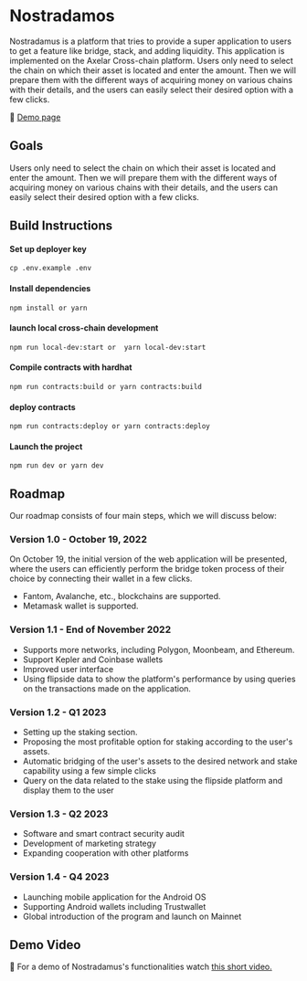 # Nostradamos

Nostradamus is a platform that tries to provide a super application to users to get a feature like bridge, stack, and adding liquidity. This application is implemented on the Axelar Cross-chain platform.
Users only need to select the chain on which their asset is located and enter the amount. Then we will prepare them with the different ways of acquiring money on various chains with their details, and the users can easily select their desired option with a few clicks.

🔗 [Demo page](https://nostradamous.netlify.app/)

## Goals
Users only need to select the chain on which their asset is located and enter the amount. Then we will prepare them with the different ways of acquiring money on various chains with their details, and the users can easily select their desired option with a few clicks.

## Build Instructions

#### Set up deployer key
``` cp .env.example .env ```

#### Install dependencies
``` npm install or yarn ```

#### launch local cross-chain development
``` npm run local-dev:start or  yarn local-dev:start ```

#### Compile contracts with hardhat
``` npm run contracts:build or yarn contracts:build ```

#### deploy contracts
``` npm run contracts:deploy or yarn contracts:deploy ```

#### Launch the project
``` npm run dev or yarn dev ```


## Roadmap
Our roadmap consists of four main steps, which we will discuss below:
### Version 1.0 - October 19, 2022
On October 19, the initial version of the web application will be presented, where the users can efficiently perform the bridge token process of their choice by connecting their wallet in a few clicks.
- Fantom, Avalanche, etc., blockchains are supported.
- Metamask wallet is supported.
### Version 1.1 - End of November 2022
- Supports more networks, including Polygon, Moonbeam, and Ethereum.
- Support Kepler and Coinbase wallets
- Improved user interface
- Using flipside data to show the platform's performance by using queries on the transactions made on the application.
### Version 1.2 - Q1 2023
- Setting up the staking section.
- Proposing the most profitable option for staking according to the user's assets.
- Automatic bridging of the user's assets to the desired network and stake capability using a few simple clicks
- Query on the data related to the stake using the flipside platform and display them to the user
### Version 1.3 - Q2 2023
- Software and smart contract security audit
- Development of marketing strategy
- Expanding cooperation with other platforms
### Version 1.4 - Q4 2023
- Launching mobile application for the Android OS
- Supporting Android wallets including Trustwallet
- Global introduction of the program and launch on Mainnet

## Demo Video
🔗 For a demo of Nostradamus's functionalities watch [ this short video.](https://youtu.be/LjpeoNAOQBY)




